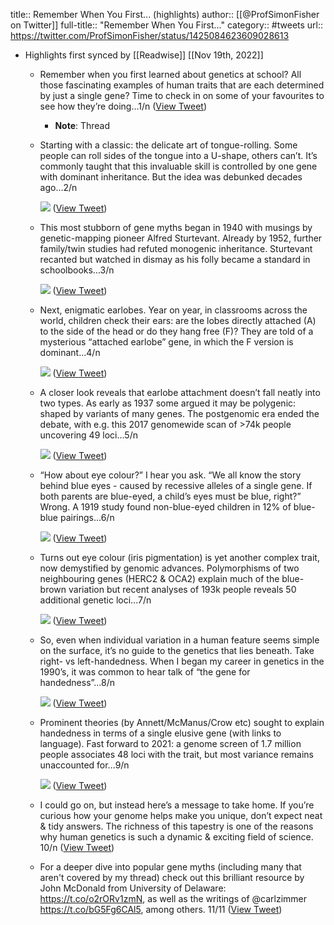 title:: Remember When You First... (highlights)
author:: [[@ProfSimonFisher on Twitter]]
full-title:: "Remember When You First..."
category:: #tweets
url:: https://twitter.com/ProfSimonFisher/status/1425084623609028613

- Highlights first synced by [[Readwise]] [[Nov 19th, 2022]]
	- Remember when you first learned about genetics at school? All those fascinating examples of human traits that are each determined by just a single gene? Time to check in on some of your favourites to see how they’re doing...1/n ([View Tweet](https://twitter.com/ProfSimonFisher/status/1425084623609028613))
		- **Note**: Thread
	- Starting with a classic: the delicate art of tongue-rolling. Some people can roll sides of the tongue into a U-shape, others can’t. It’s commonly taught that this invaluable skill is controlled by one gene with dominant inheritance. But the idea was debunked decades ago...2/n 
	  
	  ![](https://pbs.twimg.com/media/E8bq6qdXsAg06xA.jpg) ([View Tweet](https://twitter.com/ProfSimonFisher/status/1425084627346149380))
	- This most stubborn of gene myths began in 1940 with musings by genetic-mapping pioneer Alfred Sturtevant. Already by 1952, further family/twin studies had refuted monogenic inheritance. Sturtevant recanted but watched in dismay as his folly became a standard in schoolbooks...3/n 
	  
	  ![](https://pbs.twimg.com/media/E8bq67_XoAQRxFb.jpg) ([View Tweet](https://twitter.com/ProfSimonFisher/status/1425084633218232332))
	- Next, enigmatic earlobes. Year on year, in classrooms across the world, children check their ears: are the lobes directly attached (A) to the side of the head or do they hang free (F)? They are told of a mysterious “attached earlobe” gene, in which the F version is dominant...4/n 
	  
	  ![](https://pbs.twimg.com/media/E8bq7Q1XEAU3IFa.jpg) ([View Tweet](https://twitter.com/ProfSimonFisher/status/1425084638075179009))
	- A closer look reveals that earlobe attachment doesn’t fall neatly into two types. As early as 1937 some argued it may be polygenic: shaped by variants of many genes. The postgenomic era ended the debate, with e.g. this 2017 genomewide scan of >74k people uncovering 49 loci...5/n 
	  
	  ![](https://pbs.twimg.com/media/E8bq7p1WYAYnKx9.jpg) ([View Tweet](https://twitter.com/ProfSimonFisher/status/1425084645952065538))
	- “How about eye colour?” I hear you ask. “We all know the story behind blue eyes - caused by recessive alleles of a single gene. If both parents are blue-eyed, a child’s eyes must be blue, right?” Wrong. A 1919 study found non-blue-eyed children in 12% of blue-blue pairings...6/n 
	  
	  ![](https://pbs.twimg.com/media/E8bq8A3XsAEiEKx.jpg) ([View Tweet](https://twitter.com/ProfSimonFisher/status/1425084651643756548))
	- Turns out eye colour (iris pigmentation) is yet another complex trait, now demystified by genomic advances. Polymorphisms of two neighbouring genes (HERC2 & OCA2) explain much of the blue-brown variation but recent analyses of 193k people reveals 50 additional genetic loci...7/n 
	  
	  ![](https://pbs.twimg.com/media/E8br0LfWUAY42GJ.jpg) ([View Tweet](https://twitter.com/ProfSimonFisher/status/1425085616107175939))
	- So, even when individual variation in a human feature seems simple on the surface, it’s no guide to the genetics that lies beneath. Take right- vs left-handedness. When I began my career in genetics in the 1990’s, it was common to hear talk of “the gene for handedness”...8/n 
	  
	  ![](https://pbs.twimg.com/media/E8b4-eVXsA0ow6-.jpg) ([View Tweet](https://twitter.com/ProfSimonFisher/status/1425100086636318731))
	- Prominent theories (by Annett/McManus/Crow etc) sought to explain handedness in terms of a single elusive gene (with links to language). Fast forward to 2021: a genome screen of 1.7 million people associates 48 loci with the trait, but most variance remains unaccounted for...9/n 
	  
	  ![](https://pbs.twimg.com/media/E8b6yiFWQAkHCoj.jpg) ([View Tweet](https://twitter.com/ProfSimonFisher/status/1425102080553988106))
	- I could go on, but instead here’s a message to take home. If you’re curious how your genome helps make you unique, don’t expect neat & tidy answers. The richness of this tapestry is one of the reasons why human genetics is such a dynamic & exciting field of science. 10/n ([View Tweet](https://twitter.com/ProfSimonFisher/status/1425131147038711810))
	- For a deeper dive into popular gene myths (including many that aren't covered by my thread) check out this brilliant resource by John McDonald from University of Delaware: https://t.co/o2rORv1zmN, as well as the writings of @carlzimmer https://t.co/bG5Fg6CAl5, among others. 11/11 ([View Tweet](https://twitter.com/ProfSimonFisher/status/1425134835878748164))